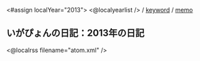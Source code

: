 <#assign localYear="2013">
<@localyearlist /> / [keyword](../keyword/index.html) / [memo](../memo/index.html)

## いがぴょんの日記：2013年の日記

<@localrss filename="atom.xml" />
